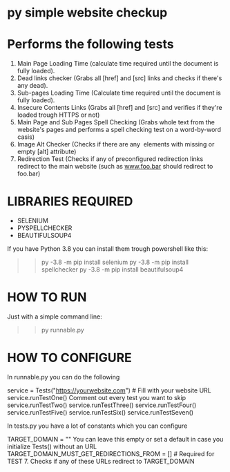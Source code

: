 # py simple website checkup
# Performs the following tests
 1) Main Page Loading Time (calculate time required until the document is fully loaded).
 2) Dead links checker (Grabs all [href] and [src] links and checks if there's any dead).
 3) Sub-pages Loading Time (Calculate time required until the document is fully loaded).
 4) Insecure Contents Links (Grabs all [href] and [src] and verifies if they're loaded trough HTTPS or not)
 5) Main Page and Sub Pages Spell Checking (Grabs whole text from the website's pages and performs a spell checking test on a word-by-word casis)
 6) Image Alt Checker (Checks if there are any <img> elements with missing or empty [alt] attribute)
 7) Redirection Test (Checks if any of preconfigured redirection links redirect to the main website (such as www.foo.bar should redirect to foo.bar)
 
# LIBRARIES REQUIRED

- SELENIUM
- PYSPELLCHECKER
- BEAUTIFULSOUP4

If you have Python 3.8 you can install them trough powershell like this:

>> py -3.8 -m pip install selenium
>> py -3.8 -m pip install spellchecker
>> py -3.8 -m pip install beautifulsoup4


# HOW TO RUN

Just with a simple command line:

>> py runnable.py

# HOW TO CONFIGURE

In runnable.py you can do the following

service = Tests("https://yourwebsite.com") # Fill with your website URL
service.runTestOne() Comment out every test you want to skip
service.runTestTwo()
service.runTestThree()
service.runTestFour()
service.runTestFive()
service.runTestSix()
service.runTestSeven()

In tests.py you have a lot of constants which you can configure

TARGET_DOMAIN = "" You can leave this empty or set a default in case you initialize Tests() without an URL
TARGET_DOMAIN_MUST_GET_REDIRECTIONS_FROM = [] # Required for TEST 7. Checks if any of these URLs redirect to TARGET_DOMAIN

